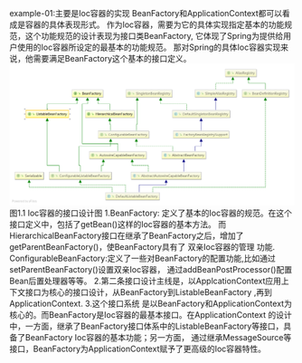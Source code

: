 example-01:主要是Ioc容器的实现
    BeanFactory和ApplicationContext都可以看成是容器的具体表现形式。
    作为Ioc容器，需要为它的具体实现指定基本的功能规范，这个功能规范的设计表现为接口类BeanFactory,
它体现了Spring为提供给用户使用的Ioc容器所设定的最基本的功能规范。
    那对Spring的具体Ioc容器实现来说，他需要满足BeanFactory这个基本的接口定义。
    ![image](https://github.com/yinian/java/blob/master/Spring-Framework/SpringMVC-SourceCode/Chapter01/Ioc%E6%8E%A5%E5%8F%A3%E8%AE%BE%E8%AE%A1%E5%9B%BE.png)
    图1.1 Ioc容器的接口设计图
    1.BeanFactory: 定义了基本的Ioc容器的规范。在这个接口定义中，包括了getBean()这样的Ioc容器的基本方法。
      而HierarchicalBeanFactory接口在继承了BeanFactory之后，增加了getParentBeanFactory()，使BeanFactory具有了
双亲Ioc容器的管理 功能.
      ConfigurableBeanFactory:定义了一些对BeanFactory的配置功能,比如通过 setParentBeanFactory()设置双亲Ioc容器，
通过addBeanPostProcessor()配置Bean后置处理器等等。
    2.第二条接口设计主线是，以ApplcationContext应用上下文接口为核心的接口设计，从BeanFactory到ListableBeanFactory
,再到ApplicationContext.
    3.这个接口系统 是以BeanFactory和ApplicationContext为核心的。而BeanFactory是Ioc容器的最基本接口。在ApplicationContext
的设计中，一方面，继承了BeanFactory接口体系中的ListableBeanFactory等接口，具备了BeanFactory Ioc容器的基本功能；另一方面，
通过继承MessageSource等接口，BeanFactory为ApplicationContext赋予了更高级的Ioc容器特性。
